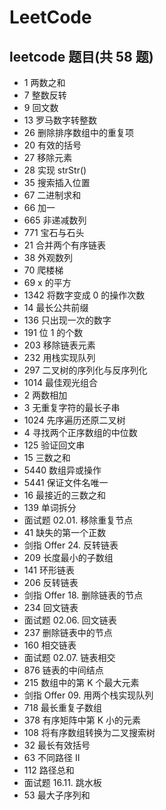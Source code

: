 # LeetCode

## leetcode 题目(共 58 题)

- 1 两数之和
- 7 整数反转
- 9 回文数
- 13 罗马数字转整数
- 26 删除排序数组中的重复项
- 20 有效的括号
- 27 移除元素
- 28 实现 strStr()
- 35 搜索插入位置
- 67 二进制求和
- 66 加一
- 665 非递减数列
- 771 宝石与石头
- 21 合并两个有序链表
- 38 外观数列
- 70 爬楼梯
- 69 x 的平方
- 1342 将数字变成 0 的操作次数
- 14 最长公共前缀
- 136 只出现一次的数字
- 191 位 1 的个数
- 203 移除链表元素
- 232 用栈实现队列
- 297 二叉树的序列化与反序列化
- 1014 最佳观光组合
- 2 两数相加
- 3 无重复字符的最长子串
- 1024 先序遍历还原二叉树
- 4 寻找两个正序数组的中位数
- 125 验证回文串
- 15 三数之和
- 5440 数组异或操作
- 5441 保证文件名唯一
- 16 最接近的三数之和
- 139 单词拆分
- 面试题 02.01. 移除重复节点
- 41 缺失的第一个正数
- 剑指 Offer 24. 反转链表
- 209 长度最小的子数组
- 141 环形链表
- 206 反转链表
- 剑指 Offer 18. 删除链表的节点
- 234 回文链表
- 面试题 02.06. 回文链表
- 237 删除链表中的节点
- 160 相交链表
- 面试题 02.07. 链表相交
- 876 链表的中间结点
- 215 数组中的第 K 个最大元素
- 剑指 Offer 09. 用两个栈实现队列
- 718 最长重复子数组
- 378 有序矩阵中第 K 小的元素
- 108 将有序数组转换为二叉搜索树
- 32 最长有效括号
- 63 不同路径 II
- 112 路径总和
- 面试题 16.11. 跳水板
- 53 最大子序列和

